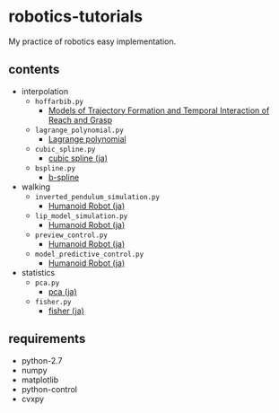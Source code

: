 # robotics-tutorials

My practice of robotics easy implementation.

## contents
- interpolation
  - `hoffarbib.py`
    -  [Models of Trajectory Formation and Temporal Interaction of Reach and Grasp](https://www.tandfonline.com/doi/abs/10.1080/00222895.1993.9942048)
  - `lagrange_polynomial.py`
    - [Lagrange polynomial](https://en.wikipedia.org/wiki/Lagrange_polynomial)
  - `cubic_spline.py`
    - [cubic spline (ja)](http://www.yamamo10.jp/yamamoto/lecture/2006/5E/interpolation/interpolation_html/node3.html)
  - `bspline.py`
    - [b-spline](https://en.wikipedia.org/wiki/B-spline)
- walking
  - `inverted_pendulum_simulation.py`
    - [Humanoid Robot (ja)](https://staff.aist.go.jp/s.kajita/humanoidrobot.html)
  - `lip_model_simulation.py`
    - [Humanoid Robot (ja)](https://staff.aist.go.jp/s.kajita/humanoidrobot.html)
  - `preview_control.py`
    - [Humanoid Robot (ja)](https://staff.aist.go.jp/s.kajita/humanoidrobot.html)
  - `model_predictive_control.py`
    - [Humanoid Robot (ja)](https://staff.aist.go.jp/s.kajita/humanoidrobot.html)
- statistics
  - `pca.py`
    - [pca (ja)](http://yusuke-ujitoko.hatenablog.com/entry/2017/03/04/193628)
  - `fisher.py`
    - [fisher (ja)](https://qiita.com/pira/items/4c84399671be2cb598e4)

## requirements
- python-2.7
- numpy
- matplotlib
- python-control
- cvxpy

